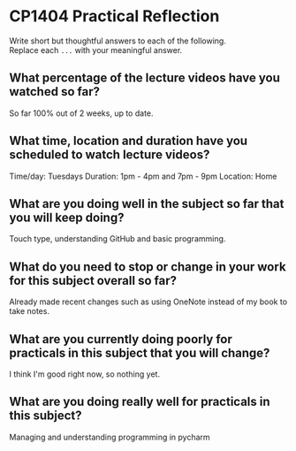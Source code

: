 # CP1404 Practical Reflection

Write short but thoughtful answers to each of the following.  
Replace each `...` with your meaningful answer.

## What percentage of the lecture videos have you watched so far?

So far 100% out of 2 weeks, up to date.

## What time, location and duration have you scheduled to watch lecture videos?

Time/day: Tuesdays
Duration: 1pm - 4pm and 7pm - 9pm
Location: Home

## What are you doing well in the subject so far that you will keep doing?

Touch type, understanding GitHub and basic programming.

## What do you need to stop or change in your work for this subject overall so far?

Already made recent changes such as using OneNote instead of my book to take notes.

## What are you currently doing poorly for practicals in this subject that you will change?

I think I'm good right now, so nothing yet.

## What are you doing really well for practicals in this subject?

Managing and understanding programming in pycharm 
